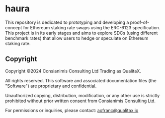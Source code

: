 # haura

This repository is dedicated to prototyping and developing a proof-of-concept for Ethereum staking rate swaps using the ERC-6123 specification. 
This project is in its early stages and aims to explore SDCs (using different benchmark rates) that allow users to hedge or speculate on Ethereum staking rate.

## Copyright

Copyright ©2024 Consianimis Consulting Ltd Trading as QualitaX.

All rights reserved. This software and associated documentation files (the "Software") are proprietary and confidential.

Unauthorized copying, distribution, modification, or any other use is strictly prohibited without prior written consent from Consianimis Consulting Ltd.

For permissions or inquiries, please contact: aofranc@qualitax.io
